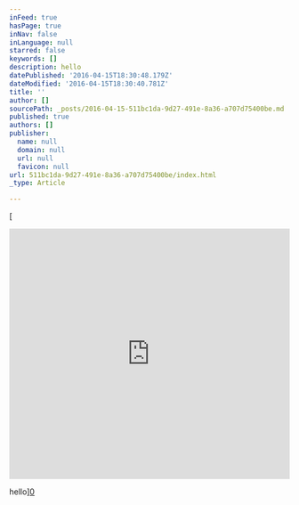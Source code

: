 ```yaml
---
inFeed: true
hasPage: true
inNav: false
inLanguage: null
starred: false
keywords: []
description: hello
datePublished: '2016-04-15T18:30:48.179Z'
dateModified: '2016-04-15T18:30:40.781Z'
title: ''
author: []
sourcePath: _posts/2016-04-15-511bc1da-9d27-491e-8a36-a707d75400be.md
published: true
authors: []
publisher:
  name: null
  domain: null
  url: null
  favicon: null
url: 511bc1da-9d27-491e-8a36-a707d75400be/index.html
_type: Article

---
```

[

<iframe width="100%" height="450" scrolling="no" frameborder="no" src="https://w.soundcloud.com/player/?url=https%3A//api.soundcloud.com/playlists/142147671&amp;auto_play=false&amp;hide_related=false&amp;show_comments=true&amp;show_user=true&amp;show_reposts=false&amp;visual=true" style=""></iframe>

hello][0]

[0]: href